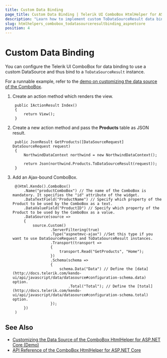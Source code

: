 ```yaml
---
title: Custom Data Binding
page_title: Custom Data Binding | Telerik UI ComboBox HtmlHelper for ASP.NET Core
description: "Learn how to implement custom ToDataSourceResult data binding in the Telerik UI ComboBox HtmlHelper for ASP.NET Core (MVC 6 or ASP.NET Core MVC)."
slug: htmlhelpers_combobox_todatasourceresultbinding_aspnetcore
position: 4
---
```


# Custom Data Binding

You can configure the Telerik UI ComboBox for data binding to use a custom DataSource and thus bind to a `ToDataSourceResult` instance.

For a runnable example, refer to the [demo on customizing the data source of the ComboBox](https://demos.telerik.com/aspnet-core/combobox/custom-datasource).

1. Create an action method which renders the view.

        public IActionResult Index()
        {
            return View();
        }

1. Create a new action method and pass the **Products** table as JSON result.

        public JsonResult GetProducts([DataSourceRequest] DataSourceRequest request)
        {
            NorthwindDataContext northwind = new NorthwindDataContext();

            return Json(northwind.Products.ToDataSourceResult(request));
        }

1. Add an Ajax-bound ComboBox.

        @(Html.Kendo().ComboBox()
            .Name("productComboBox") // The name of the ComboBox is mandatory. It specifies the "id" attribute of the widget.
            .DataTextField("ProductName") // Specify which property of the Product to be used by the ComboBox as a text.
            .DataValueField("ProductID") // Specify which property of the Product to be used by the ComboBox as a value.
            .DataSource(source =>
            {
                source.Custom()
                        .ServerFiltering(true)
                        .Type("aspnetmvc-ajax") //Set this type if you want to use DataSourceRequest and ToDataSourceResult instances.
                        .Transport(transport =>
                        {
                            transport.Read("GetProducts", "Home");
                        })
                        .Schema(schema =>
                        {
                            schema.Data("Data") // Define the [data](http://docs.telerik.com/kendo-ui/api/javascript/data/datasource#configuration-schema.data) option.
                                .Total("Total"); // Define the [total](http://docs.telerik.com/kendo-ui/api/javascript/data/datasource#configuration-schema.total) option.
                        });
            })
        )

## See Also

* [Customizing the Data Source of the ComboBox HtmlHelper for ASP.NET Core (Demo)](https://demos.telerik.com/aspnet-core/combobox/custom-datasource)
* [API Reference of the ComboBox HtmlHelper for ASP.NET Core](/api/combobox)
